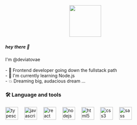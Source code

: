 <div align="center">
  <img height="100" src="https://media.giphy.com/media/v1.Y2lkPTc5MGI3NjExMWw3OTM5cW13bngwdXQ5aW5hemw0d2QwZHdkc3E0bmVhbXJzdDY4YiZlcD12MV9pbnRlcm5hbF9naWZfYnlfaWQmY3Q9cw/6dKL3oRj5NWqL647CN/giphy.gif"  />
</div>

###

<h5 align="left">hey there 👋</h5>

###

<p align="left">I'm @deviatovae <br><br>- 🔭  Frontend developer going down the fullstack path<br>- 🌱  I'm currently learning Node.js<br>- 💥  Dreaming big, audacious dream ...</p>

###

<h3 align="left">🛠 Language and tools</h3>

###

<div align="left">
  <img src="https://cdn.jsdelivr.net/gh/devicons/devicon/icons/typescript/typescript-original.svg" height="40" alt="typescript logo"  />
  <img width="12" />
  <img src="https://cdn.jsdelivr.net/gh/devicons/devicon/icons/javascript/javascript-original.svg" height="40" alt="javascript logo"  />
  <img width="12" />
  <img src="https://cdn.jsdelivr.net/gh/devicons/devicon/icons/react/react-original.svg" height="40" alt="react logo"  />
  <img width="12" />
  <img src="https://cdn.jsdelivr.net/gh/devicons/devicon/icons/nodejs/nodejs-original.svg" height="40" alt="nodejs logo"  />
  <img width="12" />
  <img src="https://cdn.jsdelivr.net/gh/devicons/devicon/icons/html5/html5-original.svg" height="40" alt="html5 logo"  />
  <img width="12" />
  <img src="https://cdn.jsdelivr.net/gh/devicons/devicon/icons/css3/css3-original.svg" height="40" alt="css3 logo"  />
  <img width="12" />
  <img src="https://cdn.jsdelivr.net/gh/devicons/devicon/icons/sass/sass-original.svg" height="40" alt="sass logo"  />
</div>

###
